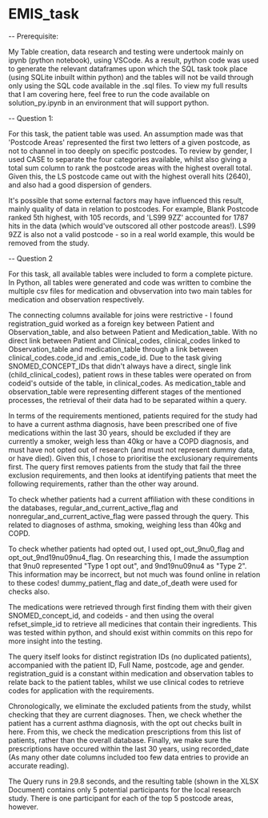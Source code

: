 # EMIS_task

-- Prerequisite:

My Table creation, data research and testing were undertook mainly on ipynb (python notebook), using VSCode. As a result, python code was used to generate the relevant dataframes upon which the SQL task took place (using SQLite inbuilt within python) and the tables will not be vaild through only using the SQL code available in the .sql files. To view my full results that I am covering here, feel free to run the code available on solution_py.ipynb in an environment that will support python.

-- Question 1:

For this task, the patient table was used. An assumption made was that 'Postcode Areas' represented the first two letters of a given postcode, as not to channel in too deeply on specific postcodes. To review by gender, I used CASE to separate the four categories available, whilst also giving a total sum column to rank the postcode areas with the highest overall total. Given this, the LS postcode came out with the highest overall hits (2640), and also had a good dispersion of genders.

It's possible that some external factors may have influenced this result, mainly quality of data in relation to postcodes. For example, Blank Postcode ranked 5th highest, with 105 records, and 'LS99 9ZZ' accounted for 1787 hits in the data (which would've outscored all other postcode areas!). LS99 9ZZ is also not a valid postcode - so in a real world example, this would be removed from the study.

-- Question 2

For this task, all available tables were included to form a complete picture. In Python, all tables were generated and code was written to combine the multiple csv files for medication and obvservation into two main tables for medication and observation respectively.

The connecting columns available for joins were restrictive - I found registration_guid worked as a foreign key between Patient and Observation_table, and also between Patient and Medication_table. With no direct link between Patient and Clinical_codes, clinical_codes linked to Observation_table and medication_table through a link between clinical_codes.code_id and .emis_code_id. Due to the task giving SNOMED_CONCEPT_IDs that didn't always have a direct, single link (child_clinical_codes), patient rows in these tables were operated on from codeid's outside of the table, in clinical_codes. As medication_table and observation_table were representing different stages of the mentioned processes, the retrieval of their data had to be separated within a query. 

In terms of the requirements mentioned, patients required for the study had to have a current asthma diagnosis, have been prescribed one of five medications within the last 30 years, should be excluded if they are currently a smoker, weigh less than 40kg or have a COPD diagnosis, and must have not opted out of research (and must not represent dummy data, or have died). Given this, I chose to prioritise the exclusionary requirements first. The query first removes patients from the study that fail the three exclusion requirements, and then looks at identifying patients that meet the following requirements, rather than the other way around. 

To check whether patients had a current affiliation with these conditions in the databases,  regular_and_current_active_flag and nonregular_and_current_active_flag were passed through the query. This related to diagnoses of asthma, smoking, weighing less than 40kg and COPD.

To check whether patients had opted out, I used opt_out_9nu0_flag and opt_out_9nd19nu09nu4_flag. On researching this, I made the assumption that 9nu0 represented "Type 1 opt out", and 9nd19nu09nu4 as "Type 2". This information may be incorrect, but not much was found online in relation to these codes! dummy_patient_flag and date_of_death were used for checks also.

The medications were retrieved through first finding them with their given SNOMED_concept_id, and codeids - and then using the overal refset_simple_id to retrieve all medicines that contain their ingredients. This was tested within python, and should exist within commits on this repo for more insight into the testing.

The query itself looks for distinct registration IDs (no duplicated patients), accompanied with the patient ID, Full Name, postcode, age and gender. registration_guid is a constant within medication and observation tables to relate back to the patient tables, whilst we use clinical codes to retrieve codes for application with the requirements. 

Chronologically, we eliminate the excluded patients from the study, whilst checking that they are current diagnoses. Then, we check whether the patient has a current asthma diagnosis, with the opt out checks built in here. From this, we check the medication prescriptions from this list of patients, rather than the overall database. Finally, we make sure the prescriptions have occured within the last 30 years, using recorded_date (As many other date columns included too few data entries to provide an accurate reading).

The Query runs in 29.8 seconds, and the resulting table (shown in the XLSX Document) contains only 5 potential participants for the local research study. There is one participant for each of the top 5 postcode areas, however. 




